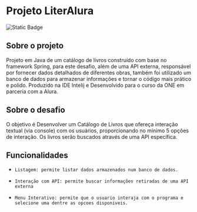# Projeto LiterAlura

![Static Badge](https://img.shields.io/badge/status-finalizado-green)

## Sobre o projeto
Projeto em Java de um catálogo de livros construído com base no framework Spring, para este desafio, além de uma API externa, responsável por fornecer dados detalhados de diferentes obras, também foi utilizado um banco de dados para armazenar informações e tornar o código mais prático e polido. Produzido na IDE Intelij e Desenvolvido para o curso da ONE em parceria com a Alura.


## Sobre o desafio
O objetivo é Desenvolver um Catálogo de Livros que ofereça interação textual (via console) com os usuários, proporcionando no mínimo 5 opções de interação. Os livros serão buscados através de uma API específica.

## Funcionalidades

- `Listagem: permite listar dados armazenados num banco de dados. `

- `Interação com API: permite buscar informações retiradas de uma API externa `

- `Menu Interativo: permite que o usuario interaja com o programa e selecione uma dentre as opcoes disponiveis.`
